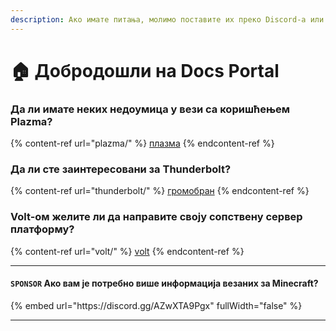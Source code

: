 ```yaml
---
description: Ако имате питања, молимо поставите их преко Discord-a или GitHub Issues.
---
```


# 🏠 Добродошли на Docs Portal

### Да ли имате неких недоумица у вези са коришћењем Plazma?

{% content-ref url="plazma/" %}
[плазма](plazma/)
{% endcontent-ref %}

### Да ли сте заинтересовани за Thunderbolt?

{% content-ref url="thunderbolt/" %}
[громобран](thunderbolt/)
{% endcontent-ref %}

### Volt-ом желите ли да направите своју сопствену сервер платформу?

{% content-ref url="volt/" %}
[volt](volt/)
{% endcontent-ref %}

***

#### `SPONSOR` Aко вам је потребно више информација везаних за Minecraft? <a href="#etc-1" id="etc-1"></a>

{% embed url="https\://discord.gg/AZwXTA9Pgx" fullWidth="false" %}

***
